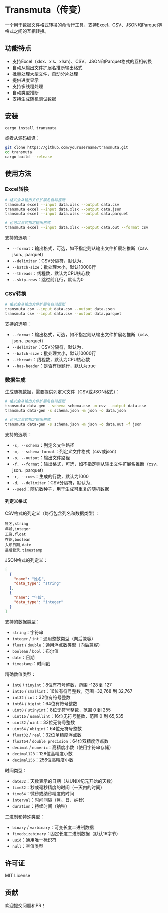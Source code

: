 # Transmuta（传变）

一个用于数据文件格式转换的命令行工具，支持Excel、CSV、JSON和Parquet等格式之间的互相转换。

## 功能特点

- 支持Excel（xlsx、xls、xlsm）、CSV、JSON和Parquet格式的互相转换
- 自动从输出文件扩展名推断输出格式
- 批量处理大型文件，自动分片处理
- 提供进度显示
- 支持多线程处理
- 自动类型推断
- 支持生成随机测试数据

## 安装

```bash
cargo install transmuta
```

或者从源码编译：

```bash
git clone https://github.com/yourusername/transmuta.git
cd transmuta
cargo build --release
```

## 使用方法

### Excel转换

```bash
# 格式会从输出文件扩展名自动推断
transmuta excel --input data.xlsx --output data.csv
transmuta excel --input data.xlsx --output data.json
transmuta excel --input data.xlsx --output data.parquet

# 也可以显式指定输出格式
transmuta excel --input data.xlsx --output data.out --format csv
```

支持的选项：
- `--format`：输出格式，可选，如不指定则从输出文件扩展名推断（csv、json、parquet）
- `--delimiter`：CSV分隔符，默认为`,`
- `--batch-size`：批处理大小，默认10000行
- `--threads`：线程数，默认为CPU核心数
- `--skip-rows`：跳过前几行，默认为0

### CSV转换

```bash
# 格式会从输出文件扩展名自动推断
transmuta csv --input data.csv --output data.json
transmuta csv --input data.csv --output data.parquet
```

支持的选项：
- `--format`：输出格式，可选，如不指定则从输出文件扩展名推断（csv、json、parquet）
- `--delimiter`：CSV分隔符，默认为`,`
- `--batch-size`：批处理大小，默认10000行
- `--threads`：线程数，默认为CPU核心数
- `--has-header`：是否有标题行，默认为true

### 数据生成

生成随机数据，需要提供列定义文件（CSV或JSON格式）：

```bash
# 格式会从输出文件扩展名自动推断
transmuta data-gen --schema schema.csv -m csv --output data.csv
transmuta data-gen -s schema.json -m json -o data.json

# 也可以显式指定输出格式
transmuta data-gen -s schema.json -m json -o data.out -f json
```

支持的选项：
- `-s, --schema`：列定义文件路径
- `-m, --schema-format`：列定义文件格式（csv或json）
- `-o, --output`：输出文件路径
- `-f, --format`：输出格式，可选，如不指定则从输出文件扩展名推断（csv、json、parquet）
- `-r, --rows`：生成的行数，默认为1000
- `-d, --delimiter`：CSV分隔符，默认为`,`
- `--seed`：随机数种子，用于生成可重复的随机数据

#### 列定义格式

CSV格式的列定义（每行包含列名和数据类型）：
```
姓名,string
年龄,integer
工资,float
在职,boolean
入职日期,date
最后登录,timestamp
```

JSON格式的列定义：
```json
[
  {
    "name": "姓名",
    "data_type": "string"
  },
  {
    "name": "年龄",
    "data_type": "integer"
  }
]
```

支持的数据类型：
- `string`：字符串
- `integer` / `int`：通用整数类型（向后兼容）
- `float` / `double`：通用浮点数类型（向后兼容）
- `boolean` / `bool`：布尔值
- `date`：日期
- `timestamp`：时间戳

精确数值类型：
- `int8` / `tinyint`：8位有符号整数，范围 -128 到 127
- `int16` / `smallint`：16位有符号整数，范围 -32,768 到 32,767
- `int32` / `int`：32位有符号整数
- `int64` / `bigint`：64位有符号整数
- `uint8` / `utinyint`：8位无符号整数，范围 0 到 255
- `uint16` / `usmallint`：16位无符号整数，范围 0 到 65,535
- `uint32` / `uint`：32位无符号整数
- `uint64` / `ubigint`：64位无符号整数
- `float32` / `real`：32位单精度浮点数
- `float64` / `double precision`：64位双精度浮点数
- `decimal` / `numeric`：高精度小数（使用字符串存储）
- `decimal128`：128位高精度小数
- `decimal256`：256位高精度小数

时间类型：
- `date32`：天数表示的日期（从UNIX纪元开始的天数）
- `time32`：秒或毫秒精度的时间（一天内的时间）
- `time64`：微秒或纳秒精度的时间
- `interval`：时间间隔（月、日、纳秒）
- `duration`：持续时间（纳秒）

二进制和特殊类型：
- `binary` / `varbinary`：可变长度二进制数据
- `fixedsizebinary`：固定长度二进制数据（默认16字节）
- `uuid`：通用唯一标识符
- `null`：空值类型

## 许可证

MIT License

## 贡献

欢迎提交问题和PR！